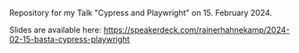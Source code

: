 Repository for my Talk "Cypress and Playwright" on 15. February 2024.

Slides are available here: https://speakerdeck.com/rainerhahnekamp/2024-02-15-basta-cypress-playwright


